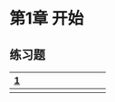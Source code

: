 # 第1章 开始

## 练习题

| [1](ch01_Getting_Started/exercise_1_01.cpp) |      |      |      |      |      |      |      |      |      |
| ---------------------------------------- | ---- | ---- | ---- | ---- | ---- | ---- | ---- | ---- | ---- |
|                                          |      |      |      |      |      |      |      |      |      |

